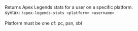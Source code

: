 Returns Apex Legends stats for a user on a specific platform.<br />
syntax: `!apex-legends-stats <platform> <username>`<br />
<br />
Platform must be one of: pc, psn, xbl